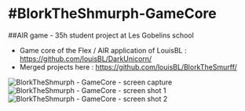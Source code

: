 #BlorkTheShmurph-GameCore
======================

##AIR game - 35h student project at Les Gobelins school

* Game core of the Flex / AIR application of LouisBL : <https://github.com/louisBL/DarkUnicorn/>
* Merged projects here : <https://github.com/louisBL/BlorkTheSmurff/>

![BlorkTheShmurph - GameCore - screen capture](https://raw.github.com/tonybeltramelli/BlorkTheShmurph-GameCore/master/medias/printscreen/screenCapture.jpg)
![BlorkTheShmurph - GameCore - screen shot 1](https://raw.github.com/tonybeltramelli/BlorkTheShmurph-GameCore/master/medias/printscreen/printScreen1.jpg)
![BlorkTheShmurph - GameCore - screen shot 2](https://raw.github.com/tonybeltramelli/BlorkTheShmurph-GameCore/master/medias/printscreen/printScreen2.jpg)